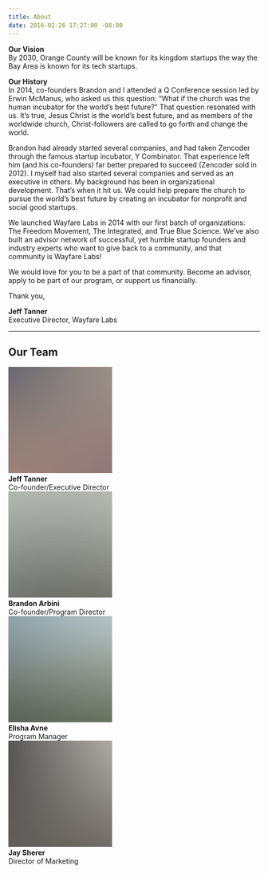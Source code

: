 ```yaml
---
title: About
date: 2016-02-26 17:27:00 -08:00
---
```


**Our Vision**  
By 2030, Orange County will be known for its kingdom startups the way the Bay Area is known for its tech startups.

**Our History**  
In 2014, co-founders Brandon and I attended a Q Conference session led by Erwin McManus, who asked us this question: “What if the church was the human incubator for the world’s best future?” That question resonated with us. It’s true, Jesus Christ is the world’s best future, and as members of the worldwide church, Christ-followers are called to go forth and change the world.

Brandon had already started several companies, and had taken Zencoder through the famous startup incubator, Y Combinator. That experience left him (and his co-founders) far better prepared to succeed (Zencoder sold in 2012). I myself had also started several companies and served as an executive in others. My background has been in organizational development. That’s when it hit us. We could help prepare the church to pursue the world’s best future by creating an incubator for nonprofit and social good startups.

We launched Wayfare Labs in 2014 with our first batch of organizations: The Freedom Movement, The Integrated, and True Blue Science. We’ve also built an advisor network of successful, yet humble startup founders and industry experts who want to give back to a community, and that community is Wayfare Labs!

We would love for you to be a part of that community. Become an advisor, apply to be part of our program, or support us financially.

Thank you,

**Jeff Tanner**  
Executive Director, Wayfare Labs

----

## Our Team

<div class="container">
  <div class="row uniform">
    <div class="3u 6u(medium) 12u$(xsmall)">
      <a href="#" class="image"><img src="/images/pic01.jpg" alt=""></a><br>
      <strong>Jeff Tanner</strong><br>
      Co-founder/Executive Director
    </div>
    <div class="3u 6u$(medium) 12u$(xsmall)">
      <a href="#" class="image"><img src="/images/pic02.jpg" alt=""></a><br>
      <strong>Brandon Arbini</strong><br>
      Co-founder/Program Director
    </div>
    <div class="3u 6u(medium) 12u$(xsmall)">
      <a href="#" class="image"><img src="/images/pic03.jpg" alt=""></a><br>
      <strong>Elisha Avne</strong><br>
      Program Manager
    </div>
    <div class="3u 6u$(medium) 12u$(xsmall)">
      <a href="#" class="image"><img src="/images/pic04.jpg" alt=""></a><br>
      <strong>Jay Sherer</strong><br>
      Director of Marketing
    </div>
  </div>
</div>
